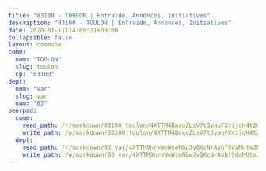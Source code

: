 ```yaml
---
title: "83100 - TOULON | Entraide, Annonces, Initiatives"
description: "83100 - TOULON | Entraide, Annonces, Initiatives"
date: 2020-01-11T14:09:21+09:00
collapsible: false
layout: commune
comm:
  nom: "TOULON"
  slug: toulon
  cp: "83100"
dept:
  nom: "Var"
  slug: var
  num: "83"
peerpad:
  comm:
    read_path: /r/markdown/83100_toulon/4XTTM4BaxoZLsV7t3yauFXrijqH4t2GUiiBGqigpmsYcnVfJE
    write_path: /w/markdown/83100_toulon/4XTTM4BaxoZLsV7t3yauFXrijqH4t2GUiiBGqigpmsYcnVfJE-K3TgTrWEfXqc8nbMDobgAoopJhHHKMFRUW6UkpxtE2tebGMEG6MDD1u7bYAMvadc6cxXSNVPgxj1vBKxHuwrdr3ESW7e9acF3ovuvrZGZgBLVMGX1Jd5hTpqtzVXyPESKu9RyCKp
  dept:
    read_path: /r/markdown/83_var/4XTTM9nrxWeWseNGwJvQKcNrAvhf9daMUtmJFyuTCRVRxiQhJ
    write_path: /w/markdown/83_var/4XTTM9nrxWeWseNGwJvQKcNrAvhf9daMUtmJFyuTCRVRxiQhJ-K3TgTkbV5EeE5ztheh8tn4MGBxq8r8BVQdiSVrn3rAQKUfBUzy1SpnL7kiXYD24VhE1ooCba4S1a12268DXaVL5Dh1W3oDQu8Yj58kjUk3PAVaf4GwZWkisJBFW5Z6TWnf5Ads7a
---
```


